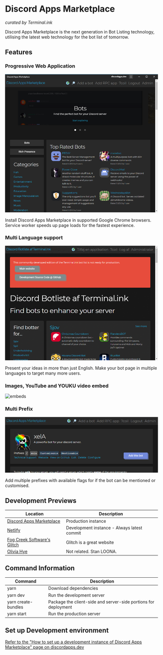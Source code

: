 # Discord Apps Marketplace
_curated by Terminal.ink_

Discord Apps Marketplace is the next generation in Bot Listing technology,
utilising the latest web technology for the bot list of tomorrow.

## Features
### Progressive Web Application
![pwa](.github/pwa.png)

Install Discord Apps Marketplace in supported Google Chrome browsers.
Service worker speeds up page loads for the fastest experience.

### Multi Language support
![i18n](.github/languages.gif)

Present your ideas in more than just English.
Make your bot page in multiple languages to target many more users.

### Images, YouTube and YOUKU video embed
![embeds](.github/embeds.gif)

### Multi Prefix
![prefixes](.github/prefixes.png)

Add multiple prefixes with available flags for if the bot can be mentioned or customised.

## Development Previews
Location                                                          | Description
----------------------------------------------------------------- | -----------------
[Discord Apps Marketplace](https://discordapps.dev/)              | Production instance
[Netlify](https://twink.netlify.com/)                             | Development instance - Always latest commit
[Fog Creek Software's Glitch](https://discordapps-dev.glitch.me/) | Glitch is a great website
[Olivia Hye](https://www.youtube.com/watch?v=UkY8HvgvBJ8)         | Not related. Stan LOONA.

## Command Information
Command             | Description
------------------- | ---------------
yarn                | Download dependencies
yarn dev            | Run the development server
yarn create-bundles | Package the client-side and server-side portions for deployment
yarn start          | Run the production server

## Set up Development environment
[Refer to the "How to set up a development instance of Discord Apps Marketplace" page on discordapps.dev](https://discordapps.dev/en-GB/posts/docs/20190416-development-instance/)

<!--
## Sponsors
This project is funded by people who keep the open source community alive.
-->
